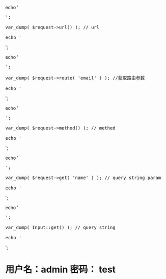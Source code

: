 


echo '<pre>';  
var_dump( $request->url() );    // url  
echo '</pre>';  
  
echo '<pre>';  
var_dump( $request->route( 'email' ) ); //获取路由参数  
echo '</pre>';  
  
echo '<pre>';  
var_dump( $request->method() ); // methed  
echo '</pre>';  
  
echo '<pre>';  
var_dump( $request->get( 'name' ) ); // query string param  
echo '</pre>';  
  
echo '<pre>';  
var_dump( Input::get() );   // query string  
echo '</pre>';  

# 用户名：admin   密码： test
